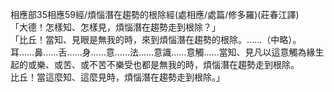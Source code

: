 相應部35相應59經/煩惱潛在趨勢的根除經(處相應/處篇/修多羅)(莊春江譯)  
「大德！怎樣知、怎樣見，煩惱潛在趨勢走到根除？」  
「比丘！當知、見眼是無我的時，來到煩惱潛在趨勢的根除。……（中略）。  
耳……鼻……舌……身……意……法……意識……意觸……當知、見凡以這意觸為緣生起的或樂、或苦、或不苦不樂受也都是無我的時，煩惱潛在趨勢走到根除。  
比丘！當這麼知、這麼見時，煩惱潛在趨勢走到根除。」  
  
  
